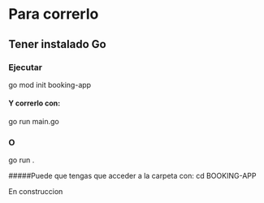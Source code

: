 # Para correrlo

## Tener instalado Go

### Ejecutar 
go mod init booking-app

#### Y correrlo con:

go run main.go 

### O

go run .

#####Puede que tengas que acceder a la carpeta con:
cd BOOKING-APP

En construccion